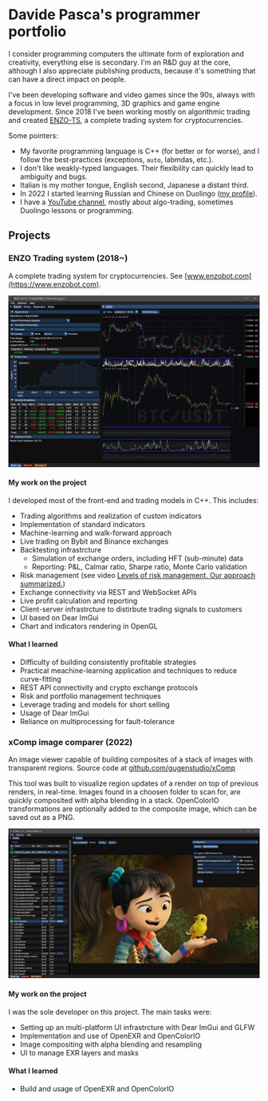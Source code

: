 # Davide Pasca's programmer portfolio

I consider programming computers the ultimate form of exploration and creativity, everything else is secondary. I'm an R&D guy at the core, although I also appreciate publishing products, because it's something that can have a direct impact on people.

I've been developing software and video games since the 90s, always with a focus in low level programming, 3D graphics and game engine development. Since 2018 I've been working mostly on algorithmic trading and created [ENZO-TS](https://www.enzobot.com), a complete trading system for cryptocurrencies.

Some pointers:
- My favorite programming language is C++ (for better or for worse), and I follow the best-practices (exceptions, `auto`, labmdas, etc.).
- I don't like weakly-typed languages. Their flexibility can quickly lead to ambiguity and bugs.
- Italian is my mother tongue, English second, Japanese a distant third.
- In 2022 I started learning Russian and Chinese on Duolingo ([my profile](https://www.duolingo.com/profile/TheCrib)).
- I have a [YouTube channel](https://www.youtube.com/c/DavidePasca), mostly about algo-trading, sometimes Duolingo lessons or programming.

## Projects

### ENZO Trading system (2018~)

A complete trading system for cryptocurrencies. See [www.enzobot.com](https://www.enzobot.com).

![](/images/20221017_tsp_with_indicators.png)

#### My work on the project

I developed most of the front-end and trading models in C++. This includes:

- Trading algorithms and realization of custom indicators
- Implementation of standard indicators
- Machine-learning and walk-forward approach
- Live trading on Bybit and Binance exchanges
- Backtesting infrastrcture
  - Simulation of exchange orders, including HFT (sub-minute) data
  - Reporting: P&L, Calmar ratio, Sharpe ratio, Monte Carlo validation
- Risk management (see video [Levels of risk management. Our approach summarized.](https://youtu.be/09yW6IgQkqA))
- Exchange connectivity via REST and WebSocket APIs
- Live profit calculation and reporting
- Client-server infrastrcture to distirbute trading signals to customers
- UI based on Dear ImGui
- Chart and indicators rendering in OpenGL

#### What I learned

- Difficulty of building consistently profitable strategies
- Practical meachine-learning application and techniques to reduce curve-fitting
- REST API connectivity and crypto exchange protocols
- Risk and portfolio management techniques
- Leverage trading and models for short selling
- Usage of Dear ImGui
- Reliance on multiprocessing for fault-tolerance

### xComp image comparer (2022)

An image viewer capable of building composites of a stack of images with transparent regions. Source code at [github.com/gugenstudio/xComp](https://github.com/gugenstudio/xComp)

This tool was built to visualize region updates of a render on top of previous renders, in real-time. Images found in a choosen folder to scan for, are quickly composited with alpha blending in a stack. OpenColorIO transformations are optionally added to the composite image, which can be saved out as a PNG.

![](https://github.com/gugenstudio/xComp/blob/master/apps/docs/xcomp_sshot_01.jpg)

#### My work on the project

I was the sole developer on this project. The main tasks were:

- Setting up an multi-platform UI infrastrcture with Dear ImGui and GLFW
- Implementation and use of OpenEXR and OpenColorIO
- Image compositing with alpha blending and resampling
- UI to manage EXR layers and masks

#### What I learned

- Build and usage of OpenEXR and OpenColorIO
